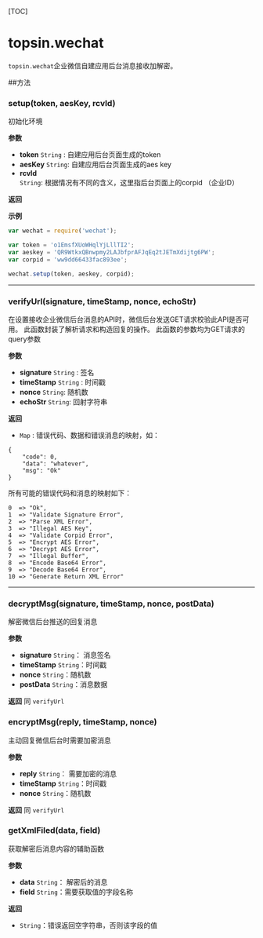 [TOC]

# topsin.wechat
`topsin.wechat`企业微信自建应用后台消息接收加解密。

##方法

### setup(token, aesKey, rcvId)
初始化环境

**参数**
- **token** `String` : 自建应用后台页面生成的token
- **aesKey** `String`: 自建应用后台页面生成的aes key
- **rcvId**  `String`:  根据情况有不同的含义，这里指后台页面上的corpid （企业ID）


**返回**


**示例**

```javascript
var wechat = require('wechat');

var token = 'o1EmsfXUoWHqlYjLllTI2';
var aeskey = 'QR9WtkxQBnwpmy2LAJbfprAFJqEq2tJETmXdijtg6PW';
var corpid = 'ww9dd66433fac893ee';

wechat.setup(token, aeskey, corpid);
```

------

### verifyUrl(signature, timeStamp, nonce, echoStr)
在设置接收企业微信后台消息的API时，微信后台发送GET请求校验此API是否可用。
此函数封装了解析请求和构造回复的操作。
此函数的参数均为GET请求的query参数

**参数**
- **signature** `String` : 签名 
- **timeStamp** `String` : 时间戳
- **nonce** `String`: 随机数
-  **echoStr** `String`: 回射字符串

**返回**
- `Map` :  错误代码、数据和错误消息的映射，如：

```
{
    "code": 0,
    "data": "whatever",
    "msg": "Ok"
}
```

所有可能的错误代码和消息的映射如下：
```
0  => "Ok",
1  => "Validate Signature Error",
2  => "Parse XML Error",
3  => "Illegal AES Key",
4  => "Validate Corpid Error",
5  => "Encrypt AES Error",
6  => "Decrypt AES Error",
7  => "Illegal Buffer",
8  => "Encode Base64 Error",
9  => "Decode Base64 Error",
10 => "Generate Return XML Error"
```

----

### decryptMsg(signature, timeStamp, nonce, postData)
解密微信后台推送的回复消息

**参数**
- **signature** `String`： 消息签名
- **timeStamp** `String`：时间戳
- **nonce** `String`：随机数
- **postData** `String`：消息数据

**返回**
同 `verifyUrl`

### encryptMsg(reply, timeStamp, nonce)
主动回复微信后台时需要加密消息

**参数**
- **reply** `String`： 需要加密的消息
- **timeStamp** `String`：时间戳
- **nonce** `String`：随机数

**返回**
同 `verifyUrl`

### getXmlFiled(data, field)
获取解密后消息内容的辅助函数

**参数**
- **data** `String`： 解密后的消息
- **field**  `String`：需要获取值的字段名称

**返回**

- `String`：错误返回空字符串，否则该字段的值